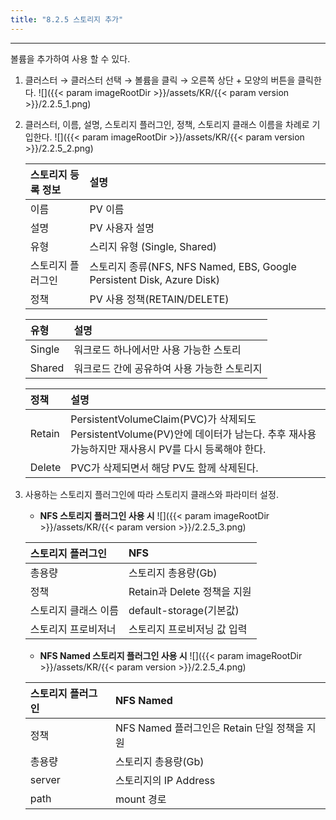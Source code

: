 ```yaml
---
title: "8.2.5 스토리지 추가"
---
```


---
볼륨을 추가하여 사용 할 수 있다.

1. 클러스터 → 클러스터 선택 → 볼륨을 클릭 → 오른쪽 상단 + 모양의 버튼을 클릭한다.
    ![]({{< param imageRootDir >}}/assets/KR/{{< param version >}}/2.2.5_1.png)

2. 클러스터, 이름, 설명, 스토리지 플러그인, 정책, 스토리지 클래스 이름을 차례로 기입한다.
    ![]({{< param imageRootDir >}}/assets/KR/{{< param version >}}/2.2.5_2.png)

    | **스토리지 등록 정보** | **설명** |
    | :------------- | :----------------------------------------------------------------- |
    | 이름             | PV 이름                                                              |
    | 설명             | PV 사용자 설명                                                          |
    | 유형             | 스리지 유형 (Single, Shared)                                            |
    | 스토리지 플러그인 | 스토리지 종류\(NFS, NFS Named, EBS, Google Persistent Disk, Azure Disk\) |
    | 정책             | PV 사용 정책\(RETAIN/DELETE\)                                          |

    | **유형** | **설명**                   |
    | :----- | :----------------------- |
    | Single | 워크로드 하나에서만 사용 가능한 스토리    |
    | Shared | 워크로드 간에 공유하여 사용 가능한 스토리지 |

    | **정책** | **설명** |
    | :----- | :------------------------------------------------------------------------------------------------------ |
    | Retain | PersistentVolumeClaim\(PVC\)가 삭제되도 PersistentVolume\(PV\)안에 데이터가 남는다. 추후 재사용 가능하지만 재사용시 PV를 다시 등록해야 한다. |
    | Delete | PVC가 삭제되면서 해당 PV도 함께 삭제된다. |


3. 사용하는 스토리지 플러그인에 따라 스토리지 클래스와 파라미터 설정.

    * **NFS 스토리지 플러그인 사용 시**
    ![]({{< param imageRootDir >}}/assets/KR/{{< param version >}}/2.2.5_3.png)

    | 스토리지 플러그인   | **NFS** |
    | :---------- | :--------------------- |
    | 총용량         | 스토리지 총용량(Gb)           |
    | 정책          | Retain과 Delete 정책을 지원  |
    | 스토리지 클래스 이름 | default-storage\(기본값\) |
    | 스토리지 프로비저너  | 스토리지 프로비저닝 값 입력        |

    * **NFS Named 스토리지 플러그인 사용 시**
    ![]({{< param imageRootDir >}}/assets/KR/{{< param version >}}/2.2.5_4.png)

    | 스토리지 플러그인 | **NFS** Named                    |
    | :-------- | :------------------------------- |
    | 정책        | NFS Named 플러그인은 Retain 단일 정책을 지원 |
    | 총용량       | 스토리지 총용량(Gb)                     |
    | server    | 스토리지의 IP Address                 |
    | path      | mount 경로                         |

